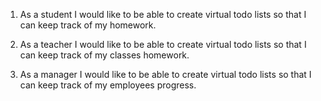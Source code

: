 1. As a student I would like to be able to create virtual todo lists so that I can keep track of my homework.

2. As a teacher I would like to be able to create virtual todo lists so that I can keep track of my classes homework. 

3. As a manager I would like to be able to create virtual todo lists so that I can keep track of my employees progress.